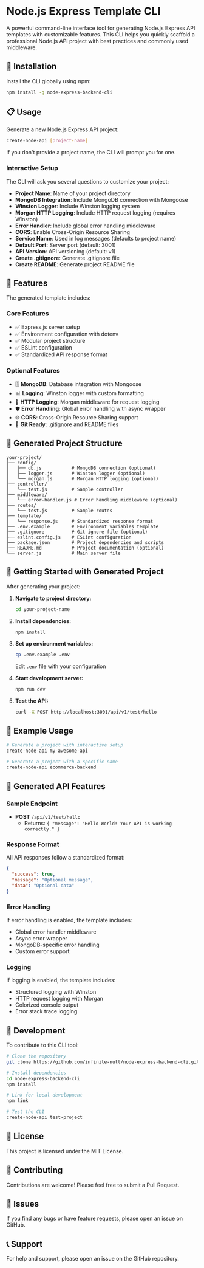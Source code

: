 # Node.js Express Template CLI

A powerful command-line interface tool for generating Node.js Express API templates with customizable features. This CLI helps you quickly scaffold a professional Node.js API project with best practices and commonly used middleware.

## 🚀 Installation

Install the CLI globally using npm:

```bash
npm install -g node-express-backend-cli
```

## 📋 Usage

Generate a new Node.js Express API project:

```bash
create-node-api [project-name]
```

If you don't provide a project name, the CLI will prompt you for one.

### Interactive Setup

The CLI will ask you several questions to customize your project:

- **Project Name**: Name of your project directory
- **MongoDB Integration**: Include MongoDB connection with Mongoose
- **Winston Logger**: Include Winston logging system
- **Morgan HTTP Logging**: Include HTTP request logging (requires Winston)
- **Error Handler**: Include global error handling middleware
- **CORS**: Enable Cross-Origin Resource Sharing
- **Service Name**: Used in log messages (defaults to project name)
- **Default Port**: Server port (default: 3001)
- **API Version**: API versioning (default: v1)
- **Create .gitignore**: Generate .gitignore file
- **Create README**: Generate project README file

## 🎯 Features

The generated template includes:

### Core Features

- ✅ Express.js server setup
- ✅ Environment configuration with dotenv
- ✅ Modular project structure
- ✅ ESLint configuration
- ✅ Standardized API response format

### Optional Features

- 🗄️ **MongoDB**: Database integration with Mongoose
- 📊 **Logging**: Winston logger with custom formatting
- 📝 **HTTP Logging**: Morgan middleware for request logging
- 🛡️ **Error Handling**: Global error handling with async wrapper
- 🌐 **CORS**: Cross-Origin Resource Sharing support
- 📁 **Git Ready**: .gitignore and README files

## 📁 Generated Project Structure

```
your-project/
├── config/
│   ├── db.js           # MongoDB connection (optional)
│   ├── logger.js       # Winston logger (optional)
│   └── morgan.js       # Morgan HTTP logging (optional)
├── controller/
│   └── test.js         # Sample controller
├── middleware/
│   └── error-handler.js # Error handling middleware (optional)
├── routes/
│   └── test.js         # Sample routes
├── template/
│   └── response.js     # Standardized response format
├── .env.example        # Environment variables template
├── .gitignore          # Git ignore file (optional)
├── eslint.config.js    # ESLint configuration
├── package.json        # Project dependencies and scripts
├── README.md           # Project documentation (optional)
└── server.js           # Main server file
```

## 🔧 Getting Started with Generated Project

After generating your project:

1. **Navigate to project directory:**

   ```bash
   cd your-project-name
   ```

2. **Install dependencies:**

   ```bash
   npm install
   ```

3. **Set up environment variables:**

   ```bash
   cp .env.example .env
   ```

   Edit `.env` file with your configuration

4. **Start development server:**

   ```bash
   npm run dev
   ```

5. **Test the API:**
   ```bash
   curl -X POST http://localhost:3001/api/v1/test/hello
   ```

## 📝 Example Usage

```bash
# Generate a project with interactive setup
create-node-api my-awesome-api

# Generate a project with a specific name
create-node-api ecommerce-backend
```

## 🎨 Generated API Features

### Sample Endpoint

- **POST** `/api/v1/test/hello`
  - Returns: `{ "message": "Hello World! Your API is working correctly." }`

### Response Format

All API responses follow a standardized format:

```json
{
  "success": true,
  "message": "Optional message",
  "data": "Optional data"
}
```

### Error Handling

If error handling is enabled, the template includes:

- Global error handler middleware
- Async error wrapper
- MongoDB-specific error handling
- Custom error support

### Logging

If logging is enabled, the template includes:

- Structured logging with Winston
- HTTP request logging with Morgan
- Colorized console output
- Error stack trace logging

## 🔧 Development

To contribute to this CLI tool:

```bash
# Clone the repository
git clone https://github.com/infinite-null/node-express-backend-cli.git

# Install dependencies
cd node-express-backend-cli
npm install

# Link for local development
npm link

# Test the CLI
create-node-api test-project
```

## 📄 License

This project is licensed under the MIT License.

## 🤝 Contributing

Contributions are welcome! Please feel free to submit a Pull Request.

## 🐛 Issues

If you find any bugs or have feature requests, please open an issue on GitHub.

## 📞 Support

For help and support, please open an issue on the GitHub repository.
